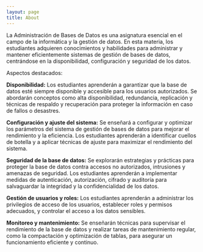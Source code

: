 ```yaml
---
layout: page
title: About
---
```


La Administración de Bases de Datos es una asignatura esencial en el campo de la informática y la gestión de datos. En esta materia, los estudiantes adquieren conocimientos y habilidades para administrar y mantener eficientemente sistemas de gestión de bases de datos, centrándose en la disponibilidad, configuración y seguridad de los datos.

Aspectos destacados:

**Disponibilidad:** Los estudiantes aprenderán a garantizar que la base de datos esté siempre disponible y accesible para los usuarios autorizados. Se abordarán conceptos como alta disponibilidad, redundancia, replicación y técnicas de respaldo y recuperación para proteger la información en caso de fallos o desastres.

**Configuración y ajuste del sistema:** Se enseñará a configurar y optimizar los parámetros del sistema de gestión de bases de datos para mejorar el rendimiento y la eficiencia. Los estudiantes aprenderán a identificar cuellos de botella y a aplicar técnicas de ajuste para maximizar el rendimiento del sistema.

**Seguridad de la base de datos:** Se explorarán estrategias y prácticas para proteger la base de datos contra accesos no autorizados, intrusiones y amenazas de seguridad. Los estudiantes aprenderán a implementar medidas de autenticación, autorización, cifrado y auditoría para salvaguardar la integridad y la confidencialidad de los datos.

**Gestión de usuarios y roles:** Los estudiantes aprenderán a administrar los privilegios de acceso de los usuarios, establecer roles y permisos adecuados, y controlar el acceso a los datos sensibles.

**Monitoreo y mantenimiento:** Se enseñarán técnicas para supervisar el rendimiento de la base de datos y realizar tareas de mantenimiento regular, como la compactación y optimización de tablas, para asegurar un funcionamiento eficiente y continuo.